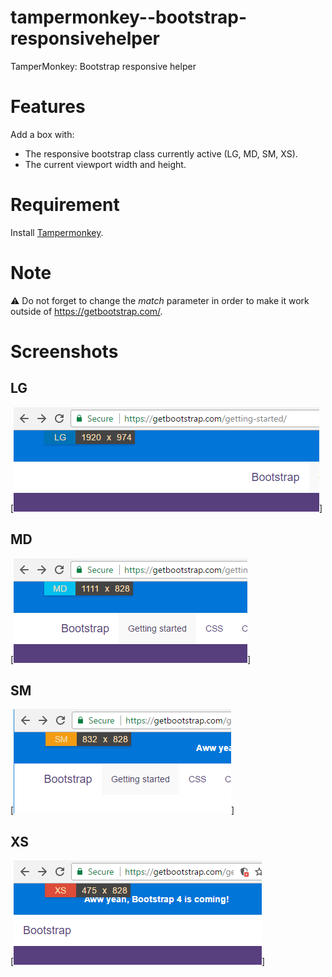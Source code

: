 # tampermonkey--bootstrap-responsivehelper
TamperMonkey: Bootstrap responsive helper

# Features
Add a box with:
* The responsive bootstrap class currently active (LG, MD, SM, XS).
* The current viewport width and height.

# Requirement
Install [Tampermonkey](http://tampermonkey.net/).

# Note
:warning: Do not forget to change the *match* parameter in order to make it work outside of https://getbootstrap.com/.

# Screenshots

## LG
[![LG](https://raw.githubusercontent.com/KevinBon/tampermonkey--bootstrap-responsivehelper/master/screenshots/lg.png)]

## MD
[![MD](https://raw.githubusercontent.com/KevinBon/tampermonkey--bootstrap-responsivehelper/master/screenshots/md.png)]

## SM
[![SM](https://raw.githubusercontent.com/KevinBon/tampermonkey--bootstrap-responsivehelper/master/screenshots/sm.png)]

## XS
[![XS](https://raw.githubusercontent.com/KevinBon/tampermonkey--bootstrap-responsivehelper/master/screenshots/xs.png)]
